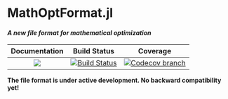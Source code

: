 # MathOptFormat.jl
#### _A new file format for mathematical optimization_

| **Documentation** | **Build Status** | **Coverage** |
|:-----------------:|:--------------------:|:----------------:|
| [![][docs-latest-img]][docs-latest-url] | [![Build Status][build-img]][build-url] | [![Codecov branch][codecov-img]][codecov-url]

**The file format is under active development. No backward compatibility yet!**

[docs-latest-img]: https://img.shields.io/badge/docs-latest-blue.svg
[docs-latest-url]: https://odow.github.io/MathOptFormat.jl/latest/index.html

[build-img]: https://travis-ci.org/odow/MathOptFormat.jl.svg?branch=master
[build-url]: https://travis-ci.org/odow/MathOptFormat.jl

[codecov-img]: https://codecov.io/github/odow/MathOptFormat.jl/coverage.svg?branch=master
[codecov-url]: https://codecov.io/github/odow/MathOptFormat.jl?branch=master
